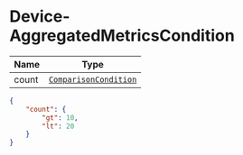 # Device-AggregatedMetricsCondition

Name        |Type      
------------|----------
count | [`ComparisonCondition`](/api/reference/data-modelsata-models/common/comparison-condition.md) 

```json
{
    "count": {
        "gt": 10,
        "lt": 20
    }
}
```
